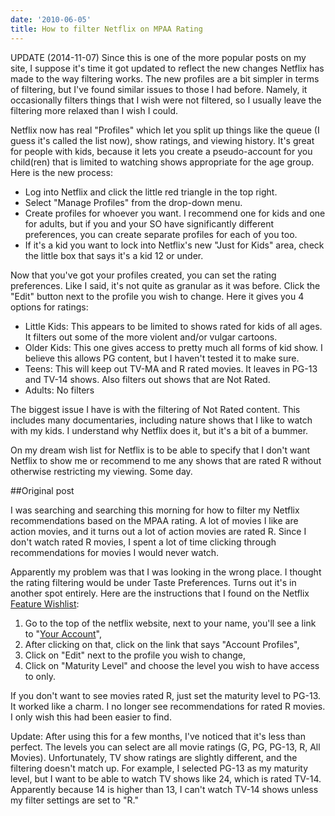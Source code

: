 ```yaml
---
date: '2010-06-05'
title: How to filter Netflix on MPAA Rating
---
```


UPDATE (2014-11-07) Since this is one of the more popular posts on my site, I suppose it's
time it got updated to reflect the new changes Netflix has made to the way filtering
works. The new profiles are a bit simpler in terms of filtering, but I've found similar
issues to those I had before. Namely, it occasionally filters things that I wish were not
filtered, so I usually leave the filtering more relaxed than I wish I could.

Netflix now has real "Profiles" which let you split up things like the queue (I guess it's
called the list now), show ratings, and viewing history. It's great for people with kids,
because it lets you create a pseudo-account for you child(ren) that is limited to watching
shows appropriate for the age group. Here is the new process:

* Log into Netflix and click the little red triangle in the top right.
* Select "Manage Profiles" from the drop-down menu.
* Create profiles for whoever you want. I recommend one for kids and one for adults, but
if you and your SO have significantly different preferences, you can create separate
profiles for each of you too.
* If it's a kid you want to lock into Netflix's new "Just for Kids" area, check the little
box that says it's a kid 12 or under.

Now that you've got your profiles created, you can set the rating preferences. Like I
said, it's not quite as granular as it was before. Click the "Edit" button next to the
profile you wish to change. Here it gives you 4 options for ratings:

* Little Kids: This appears to be limited to shows rated for kids of all ages. It filters
out some of the more violent and/or vulgar cartoons.
* Older Kids: This one gives access to pretty much all forms of kid show. I believe this
allows PG content, but I haven't tested it to make sure.
* Teens: This will keep out TV-MA and R rated movies. It leaves in PG-13 and TV-14
shows. Also filters out shows that are Not Rated.
* Adults: No filters

The biggest issue I have is with the filtering of Not Rated content. This includes many
documentaries, including nature shows that I like to watch with my kids. I understand why
Netflix does it, but it's a bit of a bummer.

On my dream wish list for Netflix is to be able to specify that I don't want Netflix to
show me or recommend to me any shows that are rated R without otherwise restricting my
viewing. Some day.

##Original post

I was searching and searching this morning for how to filter my Netflix recommendations
based on the MPAA rating. A lot of movies I like are action movies, and it turns out a lot
of action movies are rated R. Since I don't watch rated R movies, I spent a lot of time
clicking through recommendations for movies I would never watch.<!--more-->

Apparently my problem was that I was looking in the wrong place. I thought the rating
filtering would be under Taste Preferences. Turns out it's in another spot entirely. Here
are the instructions that I found on the
Netflix <a href="http://community.netflix.com/forum/topics/1993323:Topic:278?page=9&amp;commentId=1993323:Comment:7614&amp;x=1">Feature Wishlist</a>:

<ol>
	<li>Go to the top of the netflix website, next to your name, you'll see a link to
	"<a rel="nofollow" href="http://www.netflix.com/YourAccount">Your Account</a>",</li>
	<li>After clicking on that, click on the link that says "Account Profiles",</li>
	<li>Click on "Edit" next to the profile you wish to change,</li>
	<li>Click on "Maturity Level" and choose the level you wish to have access to only.</li>
</ol>

If you don't want to see movies rated R, just set the maturity level to PG-13. It worked
like a charm. I no longer see recommendations for rated R movies. I only wish this had
been easier to find.

Update: After using this for a few months, I've noticed that it's less than perfect. The
levels you can select are all movie ratings (G, PG, PG-13, R, All Movies). Unfortunately,
TV show ratings are slightly different, and the filtering doesn't match up. For example, I
selected PG-13 as my maturity level, but I want to be able to watch TV shows like 24,
which is rated TV-14. Apparently because 14 is higher than 13, I can't watch TV-14 shows
unless my filter settings are set to "R."
